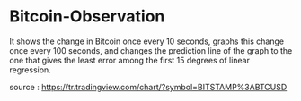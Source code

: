 # Bitcoin-Observation

It shows the change in Bitcoin once every 10 seconds, graphs this change once every 100 seconds, and changes the prediction line of the graph to the one that gives the least error among the first 15 degrees of linear regression.

source : https://tr.tradingview.com/chart/?symbol=BITSTAMP%3ABTCUSD
